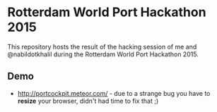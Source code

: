 # Rotterdam World Port Hackathon 2015

This repository hosts the result of the hacking session of me and @nabildotkhalil during the Rotterdam World Port Hackathon 2015.

## Demo
- http://portcockpit.meteor.com/ - due  to a strange bug you have to **resize** your browser, didn't had time to fix that ;)

